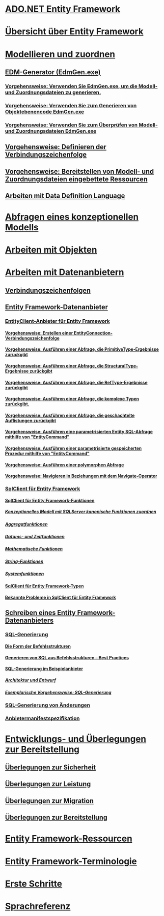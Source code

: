 # [ADO.NET Entity Framework](index.md)
# [Übersicht über Entity Framework](overview.md)
# [Modellieren und zuordnen](modeling-and-mapping.md)
## [EDM-Generator (EdmGen.exe)](edm-generator-edmgen-exe.md)
### [Vorgehensweise: Verwenden Sie EdmGen.exe, um die Modell- und Zuordnungsdateien zu generieren.](how-to-use-edmgen-exe-to-generate-the-model-and-mapping-files.md)
### [Vorgehensweise: Verwenden Sie zum Generieren von Objektebenencode EdmGen.exe](how-to-use-edmgen-exe-to-generate-object-layer-code.md)
### [Vorgehensweise: Verwenden Sie zum Überprüfen von Modell- und Zuordnungsdateien EdmGen.exe](how-to-use-edmgen-exe-to-validate-model-and-mapping-files.md)
## [Vorgehensweise: Definieren der Verbindungszeichenfolge](how-to-define-the-connection-string.md)
## [Vorgehensweise: Bereitstellen von Modell- und Zuordnungsdateien eingebettete Ressourcen](how-to-make-model-and-mapping-files-embedded-resources.md)
## [Arbeiten mit Data Definition Language](working-with-data-definition-language.md)
# [Abfragen eines konzeptionellen Modells](querying-a-conceptual-model.md)
# [Arbeiten mit Objekten](working-with-objects.md)
# [Arbeiten mit Datenanbietern](working-with-data-providers.md)
## [Verbindungszeichenfolgen](connection-strings.md)
## [Entity Framework-Datenanbieter](data-providers.md)
### [EntityClient-Anbieter für Entity Framework](entityclient-provider-for-the-entity-framework.md)
#### [Vorgehensweise: Erstellen einer EntityConnection-Verbindungszeichenfolge](how-to-build-an-entityconnection-connection-string.md)
#### [Vorgehensweise: Ausführen einer Abfrage, die PrimitiveType-Ergebnisse zurückgibt](how-to-execute-a-query-that-returns-primitivetype-results.md)
#### [Vorgehensweise: Ausführen einer Abfrage, die StructuralType-Ergebnisse zurückgibt](how-to-execute-a-query-that-returns-structuraltype-results.md)
#### [Vorgehensweise: Ausführen einer Abfrage, die RefType-Ergebnisse zurückgibt](how-to-execute-a-query-that-returns-reftype-results.md)
#### [Vorgehensweise: Ausführen einer Abfrage, die komplexe Typen zurückgibt.](how-to-execute-a-query-that-returns-complex-types.md)
#### [Vorgehensweise: Ausführen einer Abfrage, die geschachtelte Auflistungen zurückgibt](how-to-execute-a-query-that-returns-nested-collections.md)
#### [Vorgehensweise: Ausführen eine parametrisierten Entity SQL-Abfrage mithilfe von "EntityCommand"](how-to-execute-a-parameterized-entity-sql-query-using-entitycommand.md)
#### [Vorgehensweise: Ausführen einer parametrisierte gespeicherten Prozedur mithilfe von "EntityCommand"](how-to-execute-a-parameterized-stored-procedure-using-entitycommand.md)
#### [Vorgehensweise: Ausführen einer polymorphen Abfrage](how-to-execute-a-polymorphic-query.md)
#### [Vorgehensweise: Navigieren in Beziehungen mit dem Navigate-Operator](how-to-navigate-relationships-with-the-navigate-operator.md)
### [SqlClient für Entity Framework](sqlclient-for-the-entity-framework.md)
#### [SqlClient für Entity Framework-Funktionen](sqlclient-for-ef-functions.md)
##### [Konzeptionelles Modell mit SQLServer kanonische Funktionen zuordnen](conceptual-model-canonical-to-sql-server-functions-mapping.md)
##### [Aggregatfunktionen](aggregate-functions-sqlclient-for-entity-framework.md)
##### [Datums- und Zeitfunktionen](date-and-time-functions.md)
##### [Mathematische Funktionen](mathematical-functions.md)
##### [String-Funktionen](string-functions.md)
##### [Systemfunktionen](system-functions.md)
#### [SqlClient für Entity Framework-Typen](sqlclient-for-ef-types.md)
#### [Bekannte Probleme in SqlClient für Entity Framework](known-issues-in-sqlclient-for-entity-framework.md)
## [Schreiben eines Entity Framework-Datenanbieters](writing-an-ef-data-provider.md)
### [SQL-Generierung](sql-generation.md)
#### [Die Form der Befehlsstrukturen](the-shape-of-the-command-trees.md)
#### [Generieren von SQL aus Befehlsstrukturen – Best Practices](generating-sql-from-command-trees-best-practices.md)
#### [SQL-Generierung im Beispielanbieter](sql-generation-in-the-sample-provider.md)
##### [Architektur und Entwurf](architecture-and-design.md)
##### [Exemplarische Vorgehensweise: SQL-Generierung](walkthrough-sql-generation.md)
### [SQL-Generierung von Änderungen](modification-sql-generation.md)
### [Anbietermanifestspezifikation](provider-manifest-specification.md)
# [Entwicklungs- und Überlegungen zur Bereitstellung](development-and-deployment-considerations.md)
## [Überlegungen zur Sicherheit](security-considerations.md)
## [Überlegungen zur Leistung](performance-considerations.md)
## [Überlegungen zur Migration](migration-considerations.md)
## [Überlegungen zur Bereitstellung](deployment-considerations.md)
# [Entity Framework-Ressourcen](resources.md)
# [Entity Framework-Terminologie](terminology.md)
# [Erste Schritte](getting-started.md)
# [Sprachreferenz](language-reference/)
